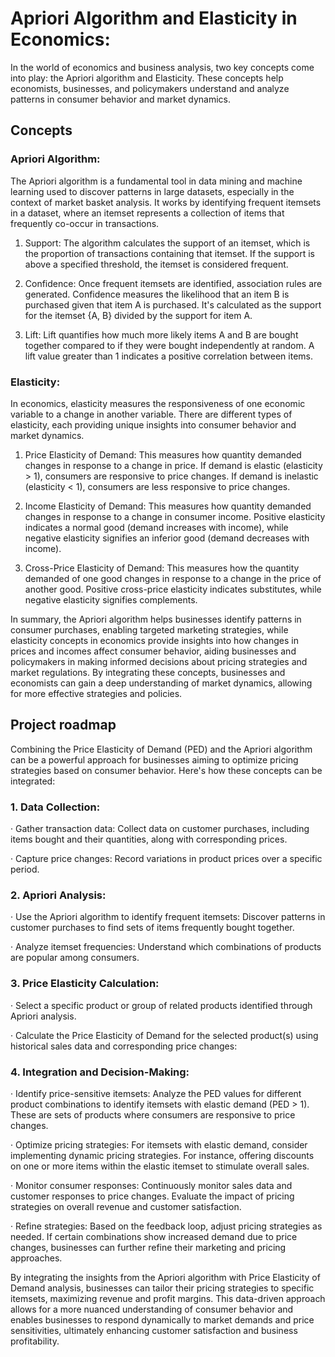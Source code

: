 # Apriori Algorithm and Elasticity in Economics:

In the world of economics and business analysis, two key concepts come into play: the Apriori algorithm and Elasticity. These concepts help economists, businesses, and policymakers understand and analyze patterns in consumer behavior and market dynamics.

## Concepts

### Apriori Algorithm:

The Apriori algorithm is a fundamental tool in data mining and machine learning used to discover patterns in large datasets, especially in the context of market basket analysis. It works by identifying frequent itemsets in a dataset, where an itemset represents a collection of items that frequently co-occur in transactions.

1. Support: The algorithm calculates the support of an itemset, which is the proportion of transactions containing that itemset. If the support is above a specified threshold, the itemset is considered frequent.

2. Confidence: Once frequent itemsets are identified, association rules are generated. Confidence measures the likelihood that an item B is purchased given that item A is purchased. It's calculated as the support for the itemset {A, B} divided by the support for item A.

3. Lift: Lift quantifies how much more likely items A and B are bought together compared to if they were bought independently at random. A lift value greater than 1 indicates a positive correlation between items.

### Elasticity:

In economics, elasticity measures the responsiveness of one economic variable to a change in another variable. There are different types of elasticity, each providing unique insights into consumer behavior and market dynamics.

1. Price Elasticity of Demand: This measures how quantity demanded changes in response to a change in price. If demand is elastic (elasticity > 1), consumers are responsive to price changes. If demand is inelastic (elasticity < 1), consumers are less responsive to price changes.

2. Income Elasticity of Demand: This measures how quantity demanded changes in response to a change in consumer income. Positive elasticity indicates a normal good (demand increases with income), while negative elasticity signifies an inferior good (demand decreases with income).

3. Cross-Price Elasticity of Demand: This measures how the quantity demanded of one good changes in response to a change in the price of another good. Positive cross-price elasticity indicates substitutes, while negative elasticity signifies complements.

In summary, the Apriori algorithm helps businesses identify patterns in consumer purchases, enabling targeted marketing strategies, while elasticity concepts in economics provide insights into how changes in prices and incomes affect consumer behavior, aiding businesses and policymakers in making informed decisions about pricing strategies and market regulations. By integrating these concepts, businesses and economists can gain a deep understanding of market dynamics, allowing for more effective strategies and policies.


## Project roadmap
Combining the Price Elasticity of Demand (PED) and the Apriori algorithm can be a powerful approach for businesses aiming to optimize pricing strategies based on consumer behavior. Here's how these concepts can be integrated:

### 1. Data Collection:

· Gather transaction data: Collect data on customer purchases, including items bought and their quantities, along with corresponding prices.

· Capture price changes: Record variations in product prices over a specific period.

### 2. Apriori Analysis:

· Use the Apriori algorithm to identify frequent itemsets: Discover patterns in customer purchases to find sets of items frequently bought together.

· Analyze itemset frequencies: Understand which combinations of products are popular among consumers.

### 3. Price Elasticity Calculation:

· Select a specific product or group of related products identified through Apriori analysis.

· Calculate the Price Elasticity of Demand for the selected product(s) using historical sales data and corresponding price changes:

### 4. Integration and Decision-Making:

· Identify price-sensitive itemsets: Analyze the PED values for different product combinations to identify itemsets with elastic demand (PED > 1). These are sets of products where consumers are responsive to price changes.

· Optimize pricing strategies: For itemsets with elastic demand, consider implementing dynamic pricing strategies. For instance, offering discounts on one or more items within the elastic itemset to stimulate overall sales.

· Monitor consumer responses: Continuously monitor sales data and customer responses to price changes. Evaluate the impact of pricing strategies on overall revenue and customer satisfaction.

· Refine strategies: Based on the feedback loop, adjust pricing strategies as needed. If certain combinations show increased demand due to price changes, businesses can further refine their marketing and pricing approaches.

By integrating the insights from the Apriori algorithm with Price Elasticity of Demand analysis, businesses can tailor their pricing strategies to specific itemsets, maximizing revenue and profit margins. This data-driven approach allows for a more nuanced understanding of consumer behavior and enables businesses to respond dynamically to market demands and price sensitivities, ultimately enhancing customer satisfaction and business profitability.
